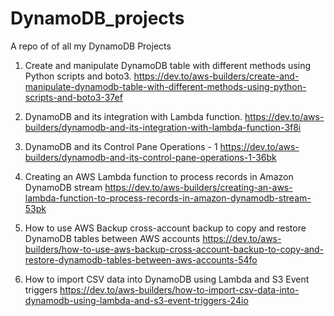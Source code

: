 # DynamoDB_projects
A repo of of all my DynamoDB Projects

1. Create and manipulate DynamoDB table with different methods using Python scripts and boto3.
   https://dev.to/aws-builders/create-and-manipulate-dynamodb-table-with-different-methods-using-python-scripts-and-boto3-37ef
   
2. DynamoDB and its integration with Lambda function.
https://dev.to/aws-builders/dynamodb-and-its-integration-with-lambda-function-3f8i

3. DynamoDB and its Control Pane Operations - 1
https://dev.to/aws-builders/dynamodb-and-its-control-pane-operations-1-36bk

4. Creating an AWS Lambda function to process records in Amazon DynamoDB stream 
https://dev.to/aws-builders/creating-an-aws-lambda-function-to-process-records-in-amazon-dynamodb-stream-53pk

5. How to use AWS Backup cross-account backup to copy and restore DynamoDB tables between AWS accounts
https://dev.to/aws-builders/how-to-use-aws-backup-cross-account-backup-to-copy-and-restore-dynamodb-tables-between-aws-accounts-54fo

6. How to import CSV data into DynamoDB using Lambda and S3 Event triggers
https://dev.to/aws-builders/how-to-import-csv-data-into-dynamodb-using-lambda-and-s3-event-triggers-24io


